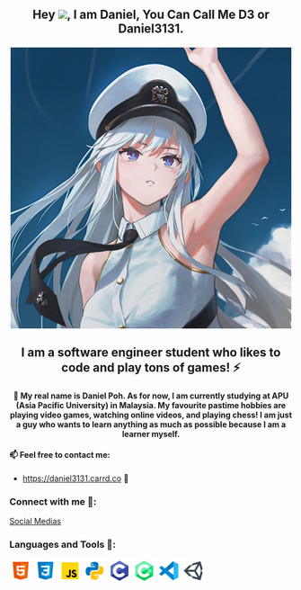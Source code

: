 ## <p align="center"> Hey <img src="https://media.giphy.com/media/hvRJCLFzcasrR4ia7z/giphy.gif" height="30px">, I am Daniel, You Can Call Me D3 or Daniel3131. </p>

<p align="center"><img src="/assets/enty2022.png" align="center" height="500px"/></p>

## <p align="center"> I am a software engineer student who likes to code and play tons of games! ⚡ </p>
#### <p align="center"> 🤔 My real name is Daniel Poh. As for now, I am currently studying at APU (Asia Pacific University) in Malaysia. My favourite pastime hobbies are playing video games, watching online videos, and playing chess! I am just a guy who wants to learn anything as much as possible because I am a learner myself. </p>


#### 📫 Feel free to contact me:
- https://daniel3131.carrd.co 💬



### Connect with me 🔗:

<p align="left">
<a href="https://linktr.ee/Daniel3131" target="blank">Social Medias</a>
</p>



### Languages and Tools 🔧:

<p align="left"> 
<a href="https://en.wikipedia.org/wiki/HTML"><img src="/assets/html.svg" alt="HTML" height=40"/></a>
<a href="https://en.wikipedia.org/wiki/CSS"><img src="/assets/css.svg" alt="CSS" height="40"/></a>
<a href="https://www.javascript.com/"><img src="/assets/javascript.svg" alt="JavaScript" height="40"/></a>
<a href="https://www.python.org/"><img src="/assets/python.svg" alt="Python" height="40"/></a>
<a href="https://en.wikipedia.org/wiki/C_(programming_language)"><img src="/assets/c programming.svg" alt="C" height="40"/></a>
<a href="https://en.wikipedia.org/wiki/C_Sharp_(programming_language)"><img src="/assets/c sharp.svg" alt="C#" height="40"/></a>
<a href="https://code.visualstudio.com/"><img src="/assets/vscode.svg" alt="Visual Studio" height="40"/></a>
<a href="https://unity.com/"><img src="/assets/unity.svg" alt="Unity" height="40"/></a>
</p>



